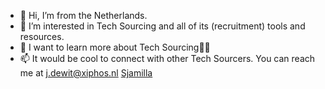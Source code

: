 - 👋 Hi, I’m  from the Netherlands.
- 👀 I’m interested in Tech Sourcing and all of its (recruitment) tools and resources.
- 🌱 I want to learn more about Tech Sourcing🕵️‍♀️
- 📫 It would be cool to connect with other Tech Sourcers. You can reach me at j.dewit@xiphos.nl
<a href="https://www.linkedin.com/in/svdtooren/" rel="nofollow">Sjamilla</a>

